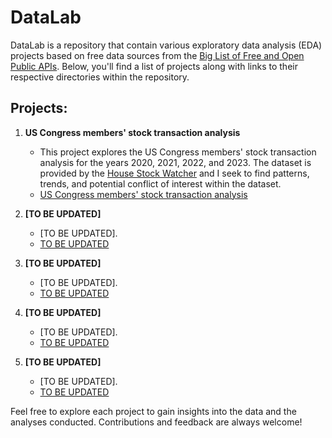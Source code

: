 # DataLab

DataLab is a repository that contain various exploratory data analysis (EDA) projects based on free data sources from the [Big List of Free and Open Public APIs](https://mixedanalytics.com/blog/list-actually-free-open-no-auth-needed-apis/). Below, you'll find a list of projects along with links to their respective directories within the repository.

## Projects:

1. **US Congress members' stock transaction analysis**
   - This project explores the US Congress members' stock transaction analysis for the years 2020, 2021, 2022, and 2023. The dataset is provided by the [House Stock Watcher](https://housestockwatcher.com/api) and I seek to find patterns, trends, and potential conflict of interest within the dataset.
   - [US Congress members' stock transaction analysis](./stocks/stocks.ipynb)

2. **[TO BE UPDATED]**
   - [TO BE UPDATED].
   - [TO BE UPDATED](./)

3. **[TO BE UPDATED]**
   - [TO BE UPDATED].
   - [TO BE UPDATED](./)

4. **[TO BE UPDATED]**
   - [TO BE UPDATED].
   - [TO BE UPDATED](./)

5. **[TO BE UPDATED]**
   - [TO BE UPDATED].
   - [TO BE UPDATED](./)

Feel free to explore each project to gain insights into the data and the analyses conducted. Contributions and feedback are always welcome!